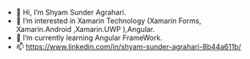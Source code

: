 - 👋 Hi, I’m Shyam Sunder Agrahari.
- 👀 I’m interested in Xamarin Technology (Xamarin Forms, Xamarin.Android ,Xamarin.UWP ),Angular.
- 🌱 I’m currently learning Angular FrameWork.
- 📫 https://www.linkedin.com/in/shyam-sunder-agrahari-8b44a611b/

<!---
shyamiec/shyamiec is a ✨ special ✨ repository because its `README.md` (this file) appears on your GitHub profile.
You can click the Preview link to take a look at your changes.
--->
